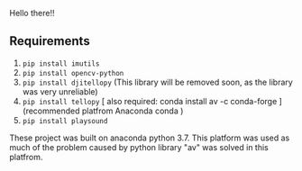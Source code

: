 Hello there!!

## Requirements
 1. `pip install imutils`
 2. `pip install opencv-python`
 3. `pip install djitellopy` (This library will be removed soon, as the library was very unreliable)
 4. `pip install tellopy` [ also required: conda install av -c conda-forge ] (recommended platfrom Anaconda conda )
 5. `pip install playsound`


These project was built on anaconda python 3.7. 
This platform was used as much of the problem caused by python library "av" was solved in this platfrom.